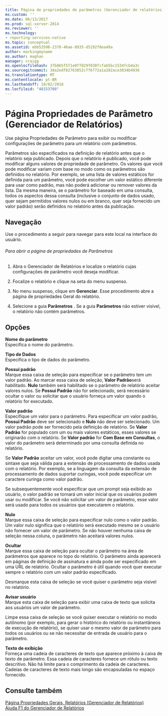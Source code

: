 ```yaml
---
title: Página de propriedades de parâmetros (Gerenciador de relatórios) | Microsoft Docs
ms.custom: ''
ms.date: 06/13/2017
ms.prod: sql-server-2014
ms.reviewer: ''
ms.technology:
- reporting-services-native
ms.topic: conceptual
ms.assetid: ebb53598-2378-46ae-8935-d5192f8ea49a
author: markingmyname
ms.author: maghan
manager: craigg
ms.openlocfilehash: 37b865f5f1e0ff029f030fcfab5bc1534fcb4a3c
ms.sourcegitcommit: 3da2edf82763852cff6772a1a282ace3034b4936
ms.translationtype: MT
ms.contentlocale: pt-BR
ms.lasthandoff: 10/02/2018
ms.locfileid: "48153708"
---
```

# <a name="parameters-properties-page-report-manager"></a>Página Propriedades de Parâmetro (Gerenciador de Relatórios)
  Use página Propriedades de Parâmetro para exibir ou modificar configurações de parâmetro para um relatório com parâmetros.  
  
 Parâmetros são especificados na definição de relatório antes que o relatório seja publicado. Depois que o relatório é publicado, você pode modificar alguns valores de propriedade de parâmetro. Os valores que você pode modificar variam com base no modo como os parâmetros são definidos no relatório. Por exemplo, se uma lista de valores estáticos for definida para um parâmetro, você pode escolher um valor estático diferente para usar como padrão, mas não poderá adicionar ou remover valores da lista. Da mesma maneira, se o parâmetro for baseado em uma consulta, todos os aspectos dessa consulta (inclusive o conjunto de dados usado, quer sejam permitidos valores nulos ou em branco, quer seja fornecido um valor padrão) serão definidos no relatório antes da publicação.  
  
## <a name="navigation"></a>Navegação  
 Use o procedimento a seguir para navegar para este local na interface do usuário.  
  
###### <a name="to-open-the-parameters-properties-page"></a>Para abrir a página de propriedades de Parâmetros  
  
1.  Abra o Gerenciador de Relatórios e localize o relatório cujas configurações de parâmetro você deseja modificar.  
  
2.  Focalize o relatório e clique na seta do menu suspenso.  
  
3.  No menu suspenso, clique em **Gerenciar**. Esse procedimento abre a página de propriedades Geral do relatório.  
  
4.  Selecione a guia **Parâmetros** . Se a guia **Parâmetros** não estiver visível, o relatório não contém parâmetros.  
  
## <a name="options"></a>Opções  
 **Nome do parâmetro**  
 Especifica o nome do parâmetro.  
  
 **Tipo de Dados**  
 Especifica o tipo de dados do parâmetro.  
  
 **Possui padrão**  
 Marque essa caixa de seleção para especificar se o parâmetro tem um valor padrão. Ao marcar essa caixa de seleção, **Valor Padrão**será habilitado. **Nulo** também será habilitado se o parâmetro de relatório aceitar valores nulos. Se **Possui Padrão** não for selecionado, será necessário ocultar o valor ou solicitar que o usuário forneça um valor quando o relatório for executado.  
  
 **Valor padrão**  
 Especifique um valor para o parâmetro. Para especificar um valor padrão, **Possui Padrão** deve ser selecionado e **Nulo** não deve ser selecionado. Um valor padrão pode ser fornecido pela definição de relatório. Se **Valor Padrão** for populado com um ou mais valores estáticos, esses valores se originarão com o relatório. Se **Valor padrão** for **Com Base em Consultas**, o valor do parâmetro será determinado por uma consulta definida no relatório.  
  
 Se **Valor Padrão** aceitar um valor, você pode digitar uma constante ou sintaxe que seja válida para a extensão de processamento de dados usada com o relatório. Por exemplo, se a linguagem da consulta da extensão de processamento de dados suportar curingas, você pode especificar um caractere curinga como valor padrão.  
  
 Se subsequentemente você especificar que um prompt seja exibido ao usuário, o valor padrão se tornará um valor inicial que os usuários podem usar ou modificar. Se você não solicitar um valor de parâmetro, esse valor será usado para todos os usuários que executarem o relatório.  
  
 **Nulo**  
 Marque essa caixa de seleção para especificar nulo como o valor padrão. Um valor nulo significa que o relatório será executado mesmo se o usuário não fornecer um valor de parâmetro. Se não houver nenhuma caixa de seleção nessa coluna, o parâmetro não aceitará valores nulos.  
  
 **Ocultar**  
 Marque essa caixa de seleção para ocultar o parâmetro na área de parâmetros que aparece no topo do relatório. O parâmetro ainda aparecerá em páginas de definição de assinatura e ainda pode ser especificado em uma URL de relatório. Ocultar o parâmetro é útil quando você quer executar sempre o relatório com um valor padrão especificado.  
  
 Desmarque esta caixa de seleção se você quiser o parâmetro seja visível no relatório.  
  
 **Avisar usuário**  
 Marque esta caixa de seleção para exibir uma caixa de texto que solicita aos usuários um valor de parâmetro.  
  
 Limpe essa caixa de seleção se você quiser executar o relatório no modo autônomo (por exemplo, para gerar o histórico do relatório ou instantâneos de execução de relatório), se quiser usar o mesmo valor de parâmetro para todos os usuários ou se não necessitar de entrada de usuário para o parâmetro.  
  
 **Texto de exibição**  
 Forneça uma cadeia de caracteres de texto que aparece próximo à caixa de texto de parâmetro. Essa cadeia de caracteres fornece um rótulo ou texto descritivo. Não há limite para o comprimento da cadeia de caracteres. Cadeias de caracteres de texto mais longo são encapsuladas no espaço fornecido.  
  
## <a name="see-also"></a>Consulte também  
 [Página Propriedades Gerais, Relatórios &#40;Gerenciador de Relatórios&#41;](../../2014/reporting-services/general-properties-page-reports-report-manager.md)   
 [Ajuda F1 do Gerenciador de Relatórios](../../2014/reporting-services/report-manager-f1-help.md)  
  
  
